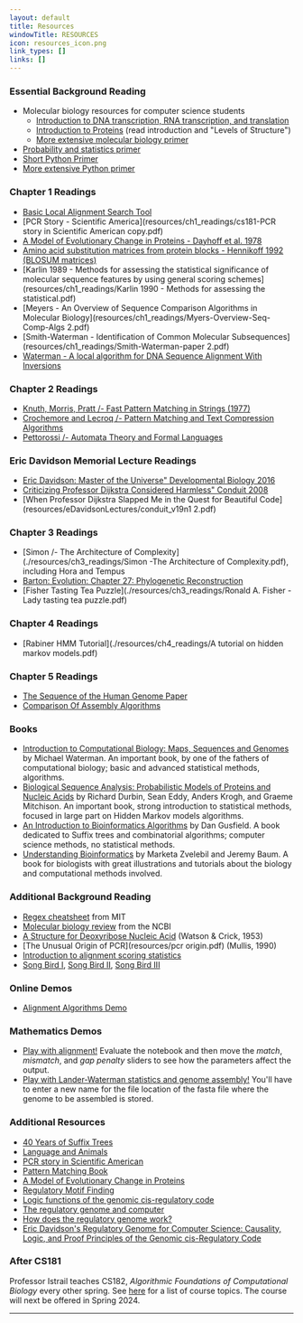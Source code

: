 ```yaml
---
layout: default
title: Resources
windowTitle: RESOURCES
icon: resources_icon.png
link_types: []
links: []
---
```


### Essential Background Reading
- Molecular biology resources for computer science students
    - [Introduction to DNA transcription, RNA transcription, and translation](https://www.khanacademy.org/science/biology/gene-expression-central-dogma/central-dogma-transcription/v/rna-transcription-and-translation)
    - [Introduction to Proteins](https://bio.libretexts.org/Bookshelves/Biochemistry/Book%3A_Biochemistry_Free_For_All_(Ahern_Rajagopal_and_Tan)/02%3A_Structure_and_Function/203%3A_Structure__Function-_Proteins_I) (read introduction and "Levels of Structure")
    - [More extensive molecular biology primer](./quicklinks/bioprimer.pdf)
- [Probability and statistics primer](resources/stats_primer.pdf)
- [Short Python Primer](https://docs.google.com/presentation/d/1FMxC25lMti8vPowQQuw1HgdwmVns6QLrAcvHuj6vJVI/edit#slide=id.p)
- [More extensive Python primer](resources/Python_Primer.pdf)

### Chapter 1 Readings
- [Basic Local Alignment Search Tool](resources/ch1_readings/Basic_local_alignment_search_tool.pdf)
- [PCR Story \- Scientific America](resources/ch1_readings/cs181-PCR story in Scientific  American  copy.pdf)
- [A Model of Evolutionary Change in Proteins - Dayhoff et al. 1978](resources/ch1_readings/dayhoffetal1978.pdf)
- [Amino acid substitution matrices from protein blocks \- Hennikoff  1992 (BLOSUM matrices)](resources/ch1_readings/Henikoff_blosum.pdf)
- [Karlin 1989 \- Methods for assessing the statistical significance of molecular sequence features by using general scoring schemes](resources/ch1_readings/Karlin 1990 - Methods for assessing the statistical.pdf)
- [Meyers \- An Overview of Sequence Comparison Algorithms in Molecular Biology](resources/ch1_readings/Myers-Overview-Seq-Comp-Algs 2.pdf)
- [Smith-Waterman \- Identification of Common Molecular Subsequences](resources/ch1_readings/Smith-Waterman-paper 2.pdf)
- [Waterman \- A local algorithm for DNA Sequence Alignment With Inversions](resources/ch1_readings/Waterman-inversions.pdf)

### Chapter 2 Readings
- [Knuth, Morris, Pratt /- Fast Pattern Matching in Strings (1977)](resources/ch2_readings/kmp_strings.pdf)
- [Crochemore and Lecroq /- Pattern Matching and Text Compression Algorithms](resources/ch2_readings/pattern_matching_book.pdf)
- [Pettorossi /- Automata Theory and Formal Languages](resources/ch2_readings/automata_theory_and_formal_languages.pdf)

### Eric Davidson Memorial Lecture Readings
- [Eric Davidson: Master of the Universe" Developmental Biology 2016](resources/EricDavidson-MasterOfTheUniverse-DevBiol2016.pdf)
- [Criticizing Professor Dijkstra Considered Harmless" Conduit 2008](resources/eDavidsonLectures/conduit_v17n2.pdf)
- [When Professor Dijkstra Slapped Me in the Quest for Beautiful Code](resources/eDavidsonLectures/conduit_v19n1 2.pdf)

### Chapter 3 Readings 
- [Simon /- The Architecture of Complexity](./resources/ch3_readings/Simon -The Architecture of Complexity.pdf), including Hora and Tempus
- [Barton: Evolution: Chapter 27: Phylogenetic Reconstruction](./resources/Barton_27.pdf)
- [Fisher Tasting Tea Puzzle](./resources/ch3_readings/Ronald A. Fisher -Lady tasting tea puzzle.pdf)

### Chapter 4 Readings 
- [Rabiner HMM Tutorial](./resources/ch4_readings/A tutorial on hidden markov models.pdf)

### Chapter 5 Readings 
- [The Sequence of the Human Genome Paper](./resources/ch5_readings/VenterIstrailetal_TheSequenceoftheHumanGenomeScience2001.pdf)
- [Comparison Of Assembly Algorithms](./resources/ch5_readings/IstrailetalWholeGenomeShotgunAssemblyAndComparisonOfHumanGenomeAssembliesPNAS2003.pdf)

### Books 
- [Introduction to Computational Biology: Maps, Sequences and Genomes](https://www.crcpress.com/Introduction-to-Computational-Biology-Maps-Sequences-and-Genomes/Waterman/p/book/9780412993916) by Michael Waterman. An important book, by one of the fathers of computational biology; basic and advanced statistical methods, algorithms.
- [Biological Sequence Analysis: Probabilistic Models of Proteins and Nucleic Acids](http://www.cambridge.org/us/academic/subjects/life-sciences/genomics-bioinformatics-and-systems-biology/biological-sequence-analysis-probabilistic-models-proteins-and-nucleic-acids?format=AR) by Richard Durbin, Sean Eddy, Anders Krogh, and Graeme Mitchison. An important book, strong introduction to statistical methods, focused in large part on Hidden Markov models algorithms.
- [An Introduction to Bioinformatics Algorithms](https://mitpress.mit.edu/books/introduction-bioinformatics-algorithms) by Dan Gusfield. A book dedicated to Suffix trees and combinatorial algorithms; computer science methods, no statistical methods.
- [Understanding Bioinformatics](http://www.garlandscience.com/product/isbn/9780815340249) by Marketa Zvelebil and Jeremy Baum. A book for biologists with great illustrations and tutorials about the biology and computational methods involved.

### Additional Background Reading
- [Regex cheatsheet](http://web.mit.edu/hackl/www/lab/turkshop/slides/regex-cheatsheet.pdf) from MIT
- [Molecular biology review](http://www.ncbi.nlm.nih.gov/Class/MLACourse/Modules/MolBioReview/index.html) from the NCBI
- [A Structure for Deoxyribose Nucleic Acid](http://www.nature.com/nature/dna50/watsoncrick.pdf) (Watson & Crick, 1953)
- [The Unusual Origin of PCR](resources/pcr origin.pdf) (Mullis, 1990)
- [Introduction to alignment scoring statistics](http://www.cs.uml.edu/~grinstei/91.510/Lectures%205-8/Introduction%20to%20Alignment%20Scoring%20Statistics.htm)
- [Song Bird I](resources/song_bird.pdf), [Song Bird II](resources/song_learning.pdf), [Song Bird III](resources/faculty_language.pdf)

### Online Demos
- [Alignment Algorithms Demo](http://drp.id.au/align/2d/AlignDemo.shtml)

### Mathematics Demos
- [Play with alignment!](resources/DynamicStringAlignment.nb) Evaluate the notebook and then move the *match*, *mismatch*, and *gap penalty* sliders to see how the parameters affect the output.
- [Play with Lander-Waterman statistics and genome assembly!](resources/assembler_changed_working.nb) You'll have to enter a new name for the file location of the fasta file where the genome to be assembled is stored.

### Additional Resources
- [40 Years of Suffix Trees](resources/1.pdf)
- [Language and Animals](resources/2.pdf)
- [PCR story in Scientific American](resources/3.pdf)
- [Pattern Matching Book](resources/4.pdf)
- [A Model of Evolutionary Change in Proteins](resources/5.pdf)
- [Regulatory Motif Finding](resources/6.ppt)
- [Logic functions of the genomic cis-regulatory code](resources/7.pdf)
- [The regulatory genome and computer](resources/8.pdf)
- [How does the regulatory genome work?](resources/9.pdf)
- [Eric Davidson's Regulatory Genome for Computer Science: Causality, Logic, and Proof Principles of the Genomic cis-Regulatory Code](resources/10.pdf)

### After CS181
Professor Istrail teaches CS182, *Algorithmic Foundations of Computational Biology* every other spring. See [here](resources/cs182.pdf) for a list of course topics. The course will next be offered in Spring 2024.

---